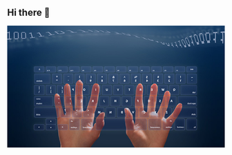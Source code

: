 ## Hi there 👋
<img src="https://github.com/WishlvlasteR/WishlvlasteR/blob/main/618x347.jpg" alt="The Unlimited" width="1200">


